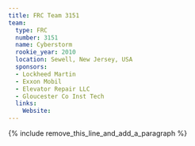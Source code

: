 ```yaml
---
title: FRC Team 3151
team:
  type: FRC
  number: 3151
  name: Cyberstorm
  rookie_year: 2010
  location: Sewell, New Jersey, USA
  sponsors:
  - Lockheed Martin
  - Exxon Mobil
  - Elevator Repair LLC
  - Gloucester Co Inst Tech
  links:
    Website:
---
```


{% include remove_this_line_and_add_a_paragraph %}